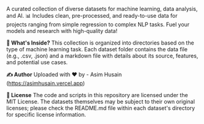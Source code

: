 A curated collection of diverse datasets for machine learning, data analysis, and AI. 📊 Includes clean, pre-processed, and ready-to-use data for projects ranging from simple regression to complex NLP tasks. Fuel your models and research with high-quality data!

**🚀 What's Inside?**
This collection is organized into directories based on the type of machine learning task. Each dataset folder contains the data file (e.g., .csv, .json) and a markdown file with details about its source, features, and potential use cases.


**✍️ Author**
Uploaded with ❤️ by - Asim Husain (https://asimhusain.vercel.app)

**📜 License**
The code and scripts in this repository are licensed under the MIT License. The datasets themselves may be subject to their own original licenses; please check the README.md file within each dataset's directory for specific license information.
